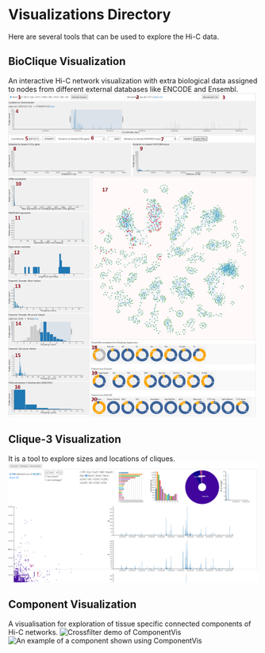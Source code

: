 # Visualizations Directory
Here are several tools that can be used to explore the Hi-C data.
## BioClique Visualization
An interactive Hi-C network visualization with extra biological data assigned to nodes from different external databases like ENCODE and Ensembl. 
![BioClique visualization](./BioClique/demo-screenshot.png)
## Clique-3 Visualization
It is a tool to explore sizes and locations of cliques. 
![Clique3 visualization demo](./Clique3Visualization/Clique3VisualizationScreenshot.png)
## Component Visualization
A visualisation for exploration of tissue specific connected components of Hi-C networks.
![Crossfilter demo of ComponentVis](https://user-images.githubusercontent.com/82528920/232642390-2e035294-08be-4149-81be-703afd0aeb09.png)
![An example of a component shown using ComponentVis](https://user-images.githubusercontent.com/82528920/232642900-d572a95f-ed8f-4d7e-9828-c5ec7cf62da1.png)
